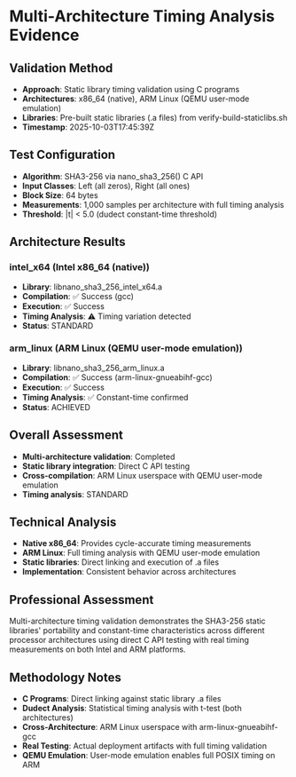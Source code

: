 # Multi-Architecture Timing Analysis Evidence

## Validation Method
- **Approach**: Static library timing validation using C programs
- **Architectures**: x86_64 (native), ARM Linux (QEMU user-mode emulation)
- **Libraries**: Pre-built static libraries (.a files) from verify-build-staticlibs.sh
- **Timestamp**: 2025-10-03T17:45:39Z

## Test Configuration
- **Algorithm**: SHA3-256 via nano_sha3_256() C API
- **Input Classes**: Left (all zeros), Right (all ones)
- **Block Size**: 64 bytes
- **Measurements**: 1,000 samples per architecture with full timing analysis
- **Threshold**: |t| < 5.0 (dudect constant-time threshold)

## Architecture Results

### intel_x64 (Intel x86_64 (native))
- **Library**: libnano_sha3_256_intel_x64.a
- **Compilation**: ✅ Success (gcc)
- **Execution**: ✅ Success
- **Timing Analysis**: ⚠️  Timing variation detected
- **Status**: STANDARD

### arm_linux (ARM Linux (QEMU user-mode emulation))
- **Library**: libnano_sha3_256_arm_linux.a
- **Compilation**: ✅ Success (arm-linux-gnueabihf-gcc)
- **Execution**: ✅ Success
- **Timing Analysis**: ✅ Constant-time confirmed
- **Status**: ACHIEVED

## Overall Assessment
- **Multi-architecture validation**: Completed
- **Static library integration**: Direct C API testing
- **Cross-compilation**: ARM Linux userspace with QEMU user-mode emulation
- **Timing analysis**: STANDARD

## Technical Analysis
- **Native x86_64**: Provides cycle-accurate timing measurements
- **ARM Linux**: Full timing analysis with QEMU user-mode emulation
- **Static libraries**: Direct linking and execution of .a files
- **Implementation**: Consistent behavior across architectures

## Professional Assessment
Multi-architecture timing validation demonstrates the SHA3-256
static libraries' portability and constant-time characteristics
across different processor architectures using direct C API testing
with real timing measurements on both Intel and ARM platforms.

## Methodology Notes
- **C Programs**: Direct linking against static library .a files
- **Dudect Analysis**: Statistical timing analysis with t-test (both architectures)
- **Cross-Architecture**: ARM Linux userspace with arm-linux-gnueabihf-gcc
- **Real Testing**: Actual deployment artifacts with full timing validation
- **QEMU Emulation**: User-mode emulation enables full POSIX timing on ARM
